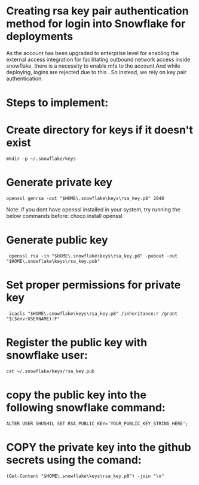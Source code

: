 # Creating rsa key pair authentication method for login into Snowflake for deployments

As the account has been upgraded to enterprise level for enabling the external access integration for facilitating outbound network access inside snowflake, there is a necessity to enable mfa to the account.And while deploying, logins are rejected due to this . So instead, we rely on key pair authentication.

# Steps to implement:

# Create directory for keys if it doesn't exist
    mkdir -p ~/.snowflake/keys

# Generate private key
    openssl genrsa -out "$HOME\.snowflake\keys\rsa_key.p8" 2048
Note: if you dont have openssl installed in your system, try running the below commands before:
    choco install openssl

# Generate public key
     openssl rsa -in "$HOME\.snowflake\keys\rsa_key.p8" -pubout -out "$HOME\.snowflake\keys\rsa_key.pub"

# Set proper permissions for private key
     icacls "$HOME\.snowflake\keys\rsa_key.p8" /inheritance:r /grant "$($env:USERNAME):F"
# Register the public key with snowflake user:
    cat ~/.snowflake/keys/rsa_key.pub
# copy the public key into the following snowflake command:
    ALTER USER SHUSHIL SET RSA_PUBLIC_KEY='YOUR_PUBLIC_KEY_STRING_HERE';
# COPY  the private key into the github secrets using the comand:
    (Get-Content "$HOME\.snowflake\keys\rsa_key.p8") -join "\n"
